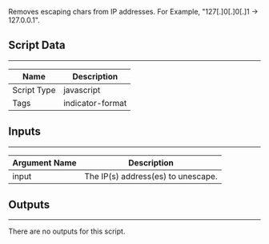 Removes escaping chars from IP addresses.
For Example, "127[.]0[.]0[.]1 -> 127.0.0.1".

## Script Data

---

| **Name** | **Description** |
| --- | --- |
| Script Type | javascript |
| Tags | indicator-format |

## Inputs

---

| **Argument Name** | **Description** |
| --- | --- |
| input | The IP(s) address(es) to unescape. |

## Outputs

---
There are no outputs for this script.
